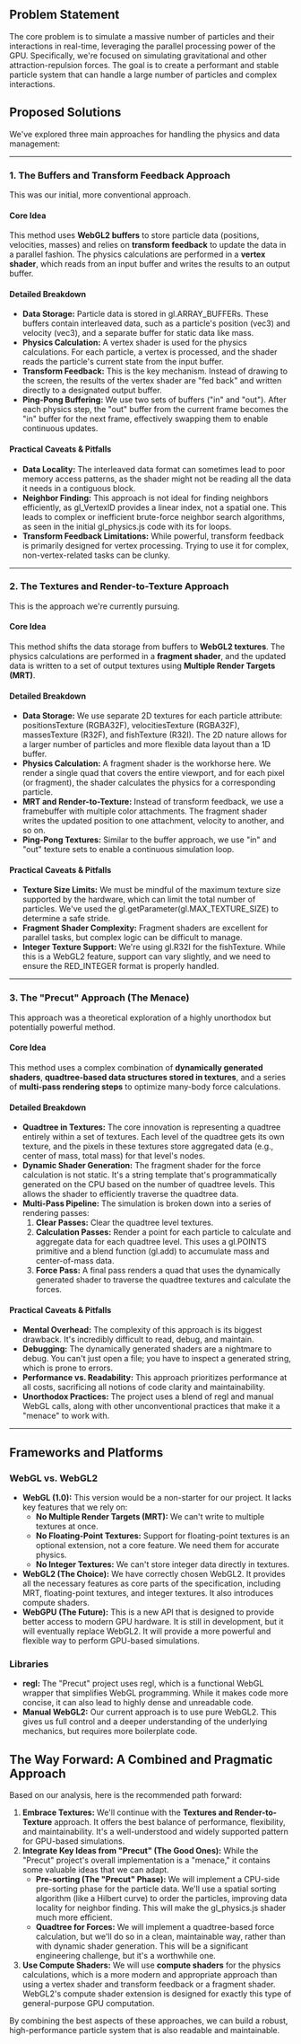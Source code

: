

## **Problem Statement**

The core problem is to simulate a massive number of particles and their interactions in real-time, leveraging the parallel processing power of the GPU. Specifically, we're focused on simulating gravitational and other attraction-repulsion forces. The goal is to create a performant and stable particle system that can handle a large number of particles and complex interactions.

## **Proposed Solutions**

We've explored three main approaches for handling the physics and data management:

---

### **1\. The Buffers and Transform Feedback Approach**

This was our initial, more conventional approach.

#### **Core Idea**

This method uses **WebGL2 buffers** to store particle data (positions, velocities, masses) and relies on **transform feedback** to update the data in a parallel fashion. The physics calculations are performed in a **vertex shader**, which reads from an input buffer and writes the results to an output buffer.

#### **Detailed Breakdown**

* **Data Storage:** Particle data is stored in gl.ARRAY\_BUFFERs. These buffers contain interleaved data, such as a particle's position (vec3) and velocity (vec3), and a separate buffer for static data like mass.  
* **Physics Calculation:** A vertex shader is used for the physics calculations. For each particle, a vertex is processed, and the shader reads the particle's current state from the input buffer.  
* **Transform Feedback:** This is the key mechanism. Instead of drawing to the screen, the results of the vertex shader are "fed back" and written directly to a designated output buffer.  
* **Ping-Pong Buffering:** We use two sets of buffers ("in" and "out"). After each physics step, the "out" buffer from the current frame becomes the "in" buffer for the next frame, effectively swapping them to enable continuous updates.

#### **Practical Caveats & Pitfalls**

* **Data Locality:** The interleaved data format can sometimes lead to poor memory access patterns, as the shader might not be reading all the data it needs in a contiguous block.  
* **Neighbor Finding:** This approach is not ideal for finding neighbors efficiently, as gl\_VertexID provides a linear index, not a spatial one. This leads to complex or inefficient brute-force neighbor search algorithms, as seen in the initial gl\_physics.js code with its for loops.  
* **Transform Feedback Limitations:** While powerful, transform feedback is primarily designed for vertex processing. Trying to use it for complex, non-vertex-related tasks can be clunky.

---

### **2\. The Textures and Render-to-Texture Approach**

This is the approach we're currently pursuing.

#### **Core Idea**

This method shifts the data storage from buffers to **WebGL2 textures**. The physics calculations are performed in a **fragment shader**, and the updated data is written to a set of output textures using **Multiple Render Targets (MRT)**.

#### **Detailed Breakdown**

* **Data Storage:** We use separate 2D textures for each particle attribute: positionsTexture (RGBA32F), velocitiesTexture (RGBA32F), massesTexture (R32F), and fishTexture (R32I). The 2D nature allows for a larger number of particles and more flexible data layout than a 1D buffer.  
* **Physics Calculation:** A fragment shader is the workhorse here. We render a single quad that covers the entire viewport, and for each pixel (or fragment), the shader calculates the physics for a corresponding particle.  
* **MRT and Render-to-Texture:** Instead of transform feedback, we use a framebuffer with multiple color attachments. The fragment shader writes the updated position to one attachment, velocity to another, and so on.  
* **Ping-Pong Textures:** Similar to the buffer approach, we use "in" and "out" texture sets to enable a continuous simulation loop.

#### **Practical Caveats & Pitfalls**

* **Texture Size Limits:** We must be mindful of the maximum texture size supported by the hardware, which can limit the total number of particles. We've used the gl.getParameter(gl.MAX\_TEXTURE\_SIZE) to determine a safe stride.  
* **Fragment Shader Complexity:** Fragment shaders are excellent for parallel tasks, but complex logic can be difficult to manage.  
* **Integer Texture Support:** We're using gl.R32I for the fishTexture. While this is a WebGL2 feature, support can vary slightly, and we need to ensure the RED\_INTEGER format is properly handled.

---

### **3\. The "Precut" Approach (The Menace)**

This approach was a theoretical exploration of a highly unorthodox but potentially powerful method.

#### **Core Idea**

This method uses a complex combination of **dynamically generated shaders**, **quadtree-based data structures stored in textures**, and a series of **multi-pass rendering steps** to optimize many-body force calculations.

#### **Detailed Breakdown**

* **Quadtree in Textures:** The core innovation is representing a quadtree entirely within a set of textures. Each level of the quadtree gets its own texture, and the pixels in these textures store aggregated data (e.g., center of mass, total mass) for that level's nodes.  
* **Dynamic Shader Generation:** The fragment shader for the force calculation is not static. It's a string template that's programmatically generated on the CPU based on the number of quadtree levels. This allows the shader to efficiently traverse the quadtree data.  
* **Multi-Pass Pipeline:** The simulation is broken down into a series of rendering passes:  
  1. **Clear Passes:** Clear the quadtree level textures.  
  2. **Calculation Passes:** Render a point for each particle to calculate and aggregate data for each quadtree level. This uses a gl.POINTS primitive and a blend function (gl.add) to accumulate mass and center-of-mass data.  
  3. **Force Pass:** A final pass renders a quad that uses the dynamically generated shader to traverse the quadtree textures and calculate the forces.

#### **Practical Caveats & Pitfalls**

* **Mental Overhead:** The complexity of this approach is its biggest drawback. It's incredibly difficult to read, debug, and maintain.  
* **Debugging:** The dynamically generated shaders are a nightmare to debug. You can't just open a file; you have to inspect a generated string, which is prone to errors.  
* **Performance vs. Readability:** This approach prioritizes performance at all costs, sacrificing all notions of code clarity and maintainability.  
* **Unorthodox Practices:** The project uses a blend of regl and manual WebGL calls, along with other unconventional practices that make it a "menace" to work with.

---

## **Frameworks and Platforms**

### **WebGL vs. WebGL2**

* **WebGL (1.0):** This version would be a non-starter for our project. It lacks key features that we rely on:  
  * **No Multiple Render Targets (MRT):** We can't write to multiple textures at once.  
  * **No Floating-Point Textures:** Support for floating-point textures is an optional extension, not a core feature. We need them for accurate physics.  
  * **No Integer Textures:** We can't store integer data directly in textures.  
* **WebGL2 (The Choice):** We have correctly chosen WebGL2. It provides all the necessary features as core parts of the specification, including MRT, floating-point textures, and integer textures. It also introduces compute shaders.  
* **WebGPU (The Future):** This is a new API that is designed to provide better access to modern GPU hardware. It is still in development, but it will eventually replace WebGL2. It will provide a more powerful and flexible way to perform GPU-based simulations.

### **Libraries**

* **regl:** The "Precut" project uses regl, which is a functional WebGL wrapper that simplifies WebGL programming. While it makes code more concise, it can also lead to highly dense and unreadable code.  
* **Manual WebGL2:** Our current approach is to use pure WebGL2. This gives us full control and a deeper understanding of the underlying mechanics, but requires more boilerplate code.

## **The Way Forward: A Combined and Pragmatic Approach**

Based on our analysis, here is the recommended path forward:

1. **Embrace Textures:** We'll continue with the **Textures and Render-to-Texture** approach. It offers the best balance of performance, flexibility, and maintainability. It's a well-understood and widely supported pattern for GPU-based simulations.  
2. **Integrate Key Ideas from "Precut" (The Good Ones):** While the "Precut" project's overall implementation is a "menace," it contains some valuable ideas that we can adapt.  
   * **Pre-sorting (The "Precut" Phase):** We will implement a CPU-side pre-sorting phase for the particle data. We'll use a spatial sorting algorithm (like a Hilbert curve) to order the particles, improving data locality for neighbor finding. This will make the gl\_physics.js shader much more efficient.  
   * **Quadtree for Forces:** We will implement a quadtree-based force calculation, but we'll do so in a clean, maintainable way, rather than with dynamic shader generation. This will be a significant engineering challenge, but it's a worthwhile one.  
3. **Use Compute Shaders:** We will use **compute shaders** for the physics calculations, which is a more modern and appropriate approach than using a vertex shader and transform feedback or a fragment shader. WebGL2's compute shader extension is designed for exactly this type of general-purpose GPU computation.

By combining the best aspects of these approaches, we can build a robust, high-performance particle system that is also readable and maintainable.